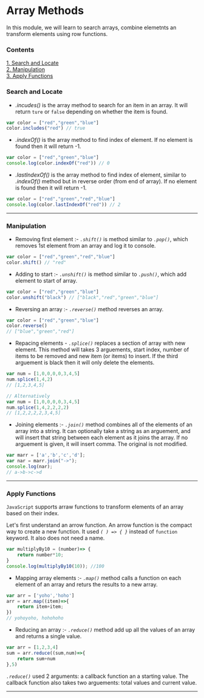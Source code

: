 # Array Methods

In this module, we will learn to search arrays, combine elemetnts an transform elements using row functions.

### Contents
[1. Search and Locate](#search-and-locate)  
[2. Manipulation](#manipulation)  
[3. Apply Functions](#apply-functions)

### Search and Locate
- *.incudes()* is the array method to search for an item in an array. It will return `ture` or `false` depending on whether the item is found.
``` js
var color = ["red","green","blue"]
color.includes("red") // true
```

- *.indexOf()* is the array method to find index of element. If no element is found then it will return -1.
``` js
var color = ["red","green","blue"]
console.log(color.indexOf("red")) // 0
```

- *.lastIndexOf()* is the array method to find index of element, similar to *.indexOf()* method but in reverse order (from end of array). If no element is found then it will return -1.
``` js
var color = ["red","green","red","blue"]
console.log(color.lastIndexOf("red")) // 2
```

------------------------------------------
### Manipulation
- Removing first element :- *`.shift()`* is method similar to *`.pop()`*, which removes 1st element from an array and log it to console.
``` js
var color = ["red","green","red","blue"]
color.shift() // "red"
```
- Adding to start :- *`.unshift()`* is method similar to *`.push()`*, which add element to start of array.
``` js
var color = ["red","green","blue"]
color.unshift("black") // ["black","red","green","blue"]
```

- Reversing an array :- *`.reverse()`* method reverses an array.
``` js
var color = ["red","green","blue"]
color.reverse()
// ["blue","green","red"]
```

- Repacing elements - *`.splice()`* replaces a section of array with new element. This method will takes 3 arguements, start index, number of items to be removed and new item (or items) to insert. If the third arguement is black then it will only delete the elements.
``` js
var num = [1,0,0,0,0,3,4,5]
num.splice(1,4,2)
// [1,2,3,4,5]

// Alternatively
var num = [1,0,0,0,0,3,4,5]
num.splice(1,4,2,2,2,2)
// [1,2,2,2,2,3,4,5]
```

- Joining elements :- *`.join()`* method combines all of the elements of an array into a string. It can optionally take a string as an arguement, and will insert that string between each element as it joins the array. If no arguement is given, it will insert comma. The original is not modified.
``` js
var marr = ['a','b','c','d'];
var nar = marr.join("->");
console.log(nar);
// a->b->c->d
```
------------------
### Apply Functions
`JavaScript` supports arraw functions to transform elements of an array based on their index. 

Let's first understand an arrow function. An arrow function is the compact way to create a new function. It used *`( ) => { }`* instead of `function` keyword. It also does not need a name.
``` js
var multiplyBy10 = (number)=> {
    return number*10;
}
console.log(multiplyBy10(10)); //100
```

- Mapping array elements :- *`.map()`* method calls a function on each element of an array and returs the results to a new array.
``` js
var arr = ['yoho','hoho']
arr = arr.map((item)=>{
    return item+item;
})
// yohoyoho, hohohoho
```
- Reducing an array :- *`.reduce()`* method add up all the values of an array and returns a single value.
``` js
var arr = [1,2,3,4]
sum = arr.reduce((sum,num)=>{
    return sum+num
},5)
```
*`.reduce()`* used 2 arguments: a callback function an a starting value. The callback function also takes two arguements: total values and current value.

---